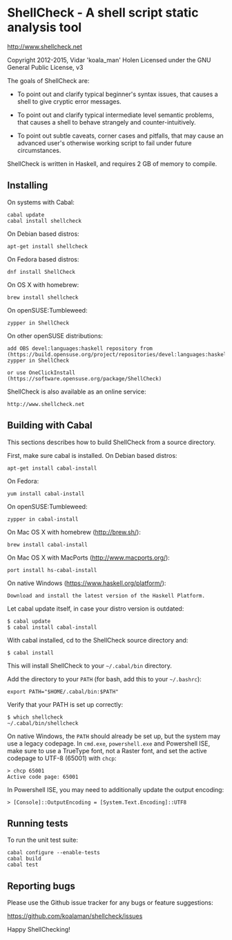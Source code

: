 # ShellCheck - A shell script static analysis tool

http://www.shellcheck.net

Copyright 2012-2015, Vidar 'koala_man' Holen
Licensed under the GNU General Public License, v3

The goals of ShellCheck are:

  - To point out and clarify typical beginner's syntax issues,
    that causes a shell to give cryptic error messages.

  - To point out and clarify typical intermediate level semantic problems,
    that causes a shell to behave strangely and counter-intuitively.

  - To point out subtle caveats, corner cases and pitfalls, that may cause an
    advanced user's otherwise working script to fail under future circumstances.

ShellCheck is written in Haskell, and requires 2 GB of memory to compile.

## Installing

On systems with Cabal:

    cabal update
    cabal install shellcheck

On Debian based distros:

    apt-get install shellcheck

On Fedora based distros:

    dnf install ShellCheck

On OS X with homebrew:

    brew install shellcheck

On openSUSE:Tumbleweed:

    zypper in ShellCheck

On other openSUSE distributions:

    add OBS devel:languages:haskell repository from (https://build.opensuse.org/project/repositories/devel:languages:haskell)
    zypper in ShellCheck

    or use OneClickInstall (https://software.opensuse.org/package/ShellCheck)

ShellCheck is also available as an online service:

    http://www.shellcheck.net

## Building with Cabal

This sections describes how to build ShellCheck from a source directory.

First, make sure cabal is installed. On Debian based distros:

    apt-get install cabal-install

On Fedora:

    yum install cabal-install

On openSUSE:Tumbleweed:

    zypper in cabal-install

On Mac OS X with homebrew (http://brew.sh/):

    brew install cabal-install

On Mac OS X with MacPorts (http://www.macports.org/):

    port install hs-cabal-install

On native Windows (https://www.haskell.org/platform/):

    Download and install the latest version of the Haskell Platform.

Let cabal update itself, in case your distro version is outdated:

    $ cabal update
    $ cabal install cabal-install

With cabal installed, cd to the ShellCheck source directory and:

    $ cabal install

This will install ShellCheck to your `~/.cabal/bin` directory.

Add the directory to your `PATH` (for bash, add this to your `~/.bashrc`):

    export PATH="$HOME/.cabal/bin:$PATH"

Verify that your PATH is set up correctly:

    $ which shellcheck
    ~/.cabal/bin/shellcheck

On native Windows, the `PATH` should already be set up, but the system
may use a legacy codepage. In `cmd.exe`, `powershell.exe` and Powershell ISE,
make sure to use a TrueType font, not a Raster font, and set the active
codepage to UTF-8 (65001) with `chcp`:

    > chcp 65001
    Active code page: 65001

In Powershell ISE, you may need to additionally update the output encoding:

    > [Console]::OutputEncoding = [System.Text.Encoding]::UTF8

## Running tests

To run the unit test suite:

    cabal configure --enable-tests
    cabal build
    cabal test

## Reporting bugs

Please use the Github issue tracker for any bugs or feature suggestions:

https://github.com/koalaman/shellcheck/issues

Happy ShellChecking!
